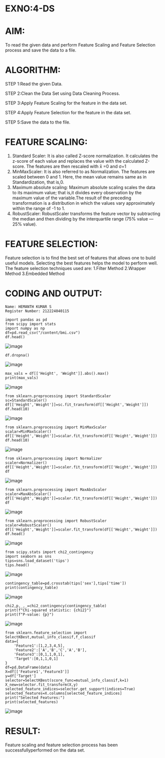 # EXNO:4-DS
# AIM:
To read the given data and perform Feature Scaling and Feature Selection process and save the
data to a file.

# ALGORITHM:
STEP 1:Read the given Data.

STEP 2:Clean the Data Set using Data Cleaning Process.

STEP 3:Apply Feature Scaling for the feature in the data set.

STEP 4:Apply Feature Selection for the feature in the data set.

STEP 5:Save the data to the file.

# FEATURE SCALING:
1. Standard Scaler: It is also called Z-score normalization. It calculates the z-score of each value and replaces the value with the calculated Z-score. The features are then rescaled with x̄ =0 and σ=1
2. MinMaxScaler: It is also referred to as Normalization. The features are scaled between 0 and 1. Here, the mean value remains same as in Standardization, that is,0.
3. Maximum absolute scaling: Maximum absolute scaling scales the data to its maximum value; that is,it divides every observation by the maximum value of the variable.The result of the preceding transformation is a distribution in which the values vary approximately within the range of -1 to 1.
4. RobustScaler: RobustScaler transforms the feature vector by subtracting the median and then dividing by the interquartile range (75% value — 25% value).

# FEATURE SELECTION:
Feature selection is to find the best set of features that allows one to build useful models. Selecting the best features helps the model to perform well.
The feature selection techniques used are:
1.Filter Method
2.Wrapper Method
3.Embedded Method

# CODING AND OUTPUT:
```
Name: HEMANTH KUMAR S
Register Number: 212224040115
```
 ```
import pandas as pd
from scipy import stats
import numpy as np
df=pd.read_csv("/content/bmi.csv")
df.head()
```
![image](https://github.com/user-attachments/assets/56b0bde5-366f-4abe-9603-c140e44611c8)
```
df.dropna()
```
![image](https://github.com/user-attachments/assets/17e87c5c-e8f0-43e6-9bf2-143a795aed9e)
```
max_vals = df[['Height', 'Weight']].abs().max()
print(max_vals)
```
![image](https://github.com/user-attachments/assets/d31253b6-a615-4695-a4ba-abe8492d9929)
```
from sklearn.preprocessing import StandardScaler
sc=StandardScaler()
df[['Height','Weight']]=sc.fit_transform(df[['Height','Weight']])
df.head(10)
```
![image](https://github.com/user-attachments/assets/b1238bf7-cf40-4d7a-b855-dbb48eb48e1c)
```
from sklearn.preprocessing import MinMaxScaler
scalar=MinMaxScaler()
df[['Height','Weight']]=scalar.fit_transform(df[['Height','Weight']])
df.head(10)
```
![image](https://github.com/user-attachments/assets/0cf6a008-e2a0-4dfc-b898-d9a41f51a7d1)
```
from sklearn.preprocessing import Normalizer
scaler=Normalizer()
df[['Height','Weight']]=scaler.fit_transform(df[['Height','Weight']])
df
```
![image](https://github.com/user-attachments/assets/6c63d317-cadd-4396-92bc-588c965dfaa3)
```
from sklearn.preprocessing import MaxAbsScaler
scaler=MaxAbsScaler()
df[['Height','Weight']]=scaler.fit_transform(df[['Height','Weight']])
df
```
![image](https://github.com/user-attachments/assets/5d81af14-f282-413e-b10a-5793d9b62005)
```
from sklearn.preprocessing import RobustScaler
scaler=RobustScaler()
df[['Height','Weight']]=scaler.fit_transform(df[['Height','Weight']])
df.head()
```
![image](https://github.com/user-attachments/assets/9a00e09f-19e6-46e7-80de-1528942b0509)
```
from scipy.stats import chi2_contingency
import seaborn as sns
tips=sns.load_dataset('tips')
tips.head()
```
![image](https://github.com/user-attachments/assets/23d010f5-8f68-4663-bd61-00d1e71c160c)
```
contingency_table=pd.crosstab(tips['sex'],tips['time'])
print(contingency_table)
```
![image](https://github.com/user-attachments/assets/702f05a6-6b98-4324-8ce3-de8c6ca2b422)
```
chi2,p,_,_=chi2_contingency(contingency_table)
print(f"Chi-squared statistic: {chi2}")
print(f"P-value: {p}")
```
![image](https://github.com/user-attachments/assets/3b6d5c22-b652-4b29-868d-15560a08b901)
```
from sklearn.feature_selection import SelectKBest,mutual_info_classif,f_classif
data={
    'Feature1':[1,2,3,4,5],
    'Feature2':['A','B','C','A','B'],
    'Feature3':[0,1,1,0,1],
    'Target':[0,1,1,0,1]
}
df=pd.DataFrame(data)
X=df[['Feature1','Feature3']]
y=df['Target']
selector=SelectKBest(score_func=mutual_info_classif,k=1)
X_new=selector.fit_transform(X,y)
selected_feature_indices=selector.get_support(indices=True)
selected_features=X.columns[selected_feature_indices]
print("Selected Features:")
print(selected_features)
```
![image](https://github.com/user-attachments/assets/8a72343a-2722-43c6-ba89-3fb540d3e5b8)

# RESULT:
 Feature scaling and feature selection process has been successfullyperformed on the data set.
